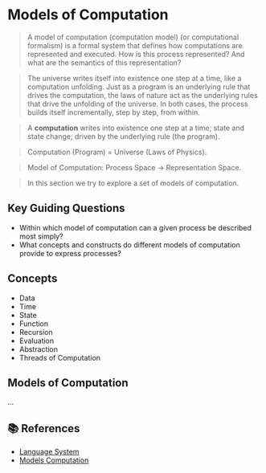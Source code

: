 # Models of Computation

> A model of computation (computation model) (or computational formalism) is a formal system that defines how computations are represented and executed. How is this process represented? And what are the semantics of this representation?

> The universe writes itself into existence one step at a time, like a computation unfolding.
Just as a program is an underlying rule that drives the computation, the laws of nature act as the underlying rules that drive the unfolding of the universe. In both cases, the process builds itself incrementally, step by step, from within.

> A **computation** writes into existence one step at a time; state and state change; driven by the underlying rule (the program).

> Computation (Program)  = Universe (Laws of Physics).

> Model of Computation:  Process Space → Representation Space.

> In this section we try to explore a set of models of computation.

## Key Guiding Questions

- Within which model of computation can a given process be described most simply?
- What concepts and constructs do different models of computation provide to express processes?

## Concepts

- Data
- Time
- State
- Function
- Recursion
- Evaluation
- Abstraction
- Threads of Computation

## Models of Computation

...

## 📚 References

- [Language System](https://righteous-guardian-68f.notion.site/Language-System-4991bd72bdfc4624a3ca34c6bc0bbd7a?source=copy_link)
- [Models Computation](https://righteous-guardian-68f.notion.site/Models-Computation-7aaf5d44db0f4555801cd5a98ff168e4?source=copy_link)
